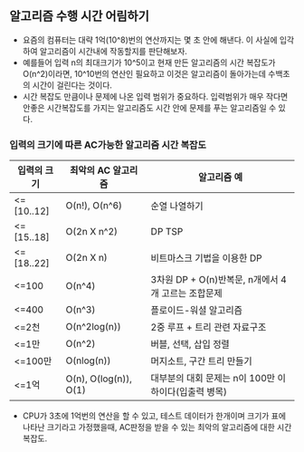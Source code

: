 ## 알고리즘 수행 시간 어림하기

- 요즘의 컴퓨터는 대략 1억(10^8)번의 연산까지는 몇 초 안에 해낸다. 이 사실에 입각하여 알고리즘이 시간내에 작동할지를 판단해보자.
- 예를들어 입력 n의 최대크기가 10^5이고 현재 만든 알고리즘의 시간 복잡도가 O(n^2)이라면, 10^10번의 연산인 필요하고 이것은 알고리즘이 돌아가는데 수백초의 시간이 걸린다는 것이다.
- 시간 복잡도 만큼이나 문제에 나온 입력 범위가 중요하다. 입력범위가 매우 작다면 안좋은 시간복잡도를 가지는 알고리즘도 시간 안에 문제를 푸는 알고리즘일 수 있다.

### 입력의 크기에 따른 AC가능한 알고리즘 시간 복잡도

| 입력의 크기 | 최악의 AC 알고리즘    | 알고리즘 예                                          |
| ----------- | --------------------- | ---------------------------------------------------- |
| <=[10..12]  | O(n!), O(n^6)         | 순열 나열하기                                        |
| <=[15..18]  | O(2n X n^2)           | DP TSP                                               |
| <=[18..22]  | O(2n X n)             | 비트마스크 기법을 이용한 DP                          |
| <=100       | O(n^4)                | 3차원 DP + O(n)반복문, n개에서 4개 고르는 조합문제   |
| <=400       | O(n^3)                | 플로이드-워셜 알고리즘                               |
| <=2천       | O(n^2log(n))          | 2중 루프 + 트리 관련 자료구조                        |
| <=1만       | O(n^2)                | 버블, 선택, 삽입 정렬                                |
| <=100만     | O(nlog(n))            | 머지소트, 구간 트리 만들기                           |
| <=1억       | O(n), O(log(n)), O(1) | 대부분의 대회 문제는 n이 100만 이하이다(입출력 병목) |

- CPU가 3초에 1억번의 연산을 할 수 있고, 테스트 데이터가 한개이며 크기가 표에 나타난 크기라고 가정했을때, AC판정을 받을 수 있는 최악의 알고리즘에 대한 시간 복잡도.
